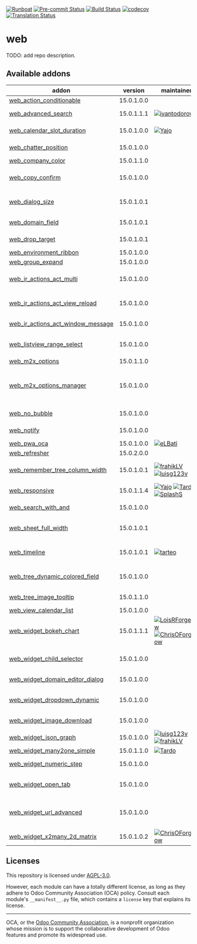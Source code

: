 
[![Runboat](https://img.shields.io/badge/runboat-Try%20me-875A7B.png)](https://runboat.odoo-community.org/builds?repo=OCA/web&target_branch=15.0)
[![Pre-commit Status](https://github.com/OCA/web/actions/workflows/pre-commit.yml/badge.svg?branch=15.0)](https://github.com/OCA/web/actions/workflows/pre-commit.yml?query=branch%3A15.0)
[![Build Status](https://github.com/OCA/web/actions/workflows/test.yml/badge.svg?branch=15.0)](https://github.com/OCA/web/actions/workflows/test.yml?query=branch%3A15.0)
[![codecov](https://codecov.io/gh/OCA/web/branch/15.0/graph/badge.svg)](https://codecov.io/gh/OCA/web)
[![Translation Status](https://translation.odoo-community.org/widgets/web-15-0/-/svg-badge.svg)](https://translation.odoo-community.org/engage/web-15-0/?utm_source=widget)

<!-- /!\ do not modify above this line -->

# web

TODO: add repo description.

<!-- /!\ do not modify below this line -->

<!-- prettier-ignore-start -->

[//]: # (addons)

Available addons
----------------
addon | version | maintainers | summary
--- | --- | --- | ---
[web_action_conditionable](web_action_conditionable/) | 15.0.1.0.0 |  | web_action_conditionable
[web_advanced_search](web_advanced_search/) | 15.0.1.1.1 | [![ivantodorovich](https://github.com/ivantodorovich.png?size=30px)](https://github.com/ivantodorovich) | Easier and more powerful searching tools
[web_calendar_slot_duration](web_calendar_slot_duration/) | 15.0.1.0.0 | [![Yajo](https://github.com/Yajo.png?size=30px)](https://github.com/Yajo) | Customizable calendar slot durations
[web_chatter_position](web_chatter_position/) | 15.0.1.0.0 |  | Add an option to change the chatter position
[web_company_color](web_company_color/) | 15.0.1.1.0 |  | Web Company Color
[web_copy_confirm](web_copy_confirm/) | 15.0.1.0.0 |  | Show confirmation dialogue before copying records
[web_dialog_size](web_dialog_size/) | 15.0.1.0.1 |  | A module that lets the user expand a dialog box to the full screen width.
[web_domain_field](web_domain_field/) | 15.0.1.0.1 |  | Use computed field as domain
[web_drop_target](web_drop_target/) | 15.0.1.0.1 |  | Allows to drag files into Odoo
[web_environment_ribbon](web_environment_ribbon/) | 15.0.1.0.0 |  | Web Environment Ribbon
[web_group_expand](web_group_expand/) | 15.0.1.0.0 |  | Group Expand Buttons
[web_ir_actions_act_multi](web_ir_actions_act_multi/) | 15.0.1.0.0 |  | Enables triggering of more than one action on ActionManager
[web_ir_actions_act_view_reload](web_ir_actions_act_view_reload/) | 15.0.1.0.0 |  | Enables reload of the current view via ActionManager
[web_ir_actions_act_window_message](web_ir_actions_act_window_message/) | 15.0.1.0.0 |  | Show a message box to users
[web_listview_range_select](web_listview_range_select/) | 15.0.1.0.0 |  | Enables selecting a range of records using the shift key
[web_m2x_options](web_m2x_options/) | 15.0.1.1.0 |  | web_m2x_options
[web_m2x_options_manager](web_m2x_options_manager/) | 15.0.1.0.0 |  | Adds an interface to manage the "Create" and "Create and Edit" options for specific models and fields.
[web_no_bubble](web_no_bubble/) | 15.0.1.0.0 |  | Remove the bubbles from the web interface
[web_notify](web_notify/) | 15.0.1.0.0 |  | Send notification messages to user
[web_pwa_oca](web_pwa_oca/) | 15.0.1.0.0 | [![eLBati](https://github.com/eLBati.png?size=30px)](https://github.com/eLBati) | Make Odoo a PWA
[web_refresher](web_refresher/) | 15.0.2.0.0 |  | Web Refresher
[web_remember_tree_column_width](web_remember_tree_column_width/) | 15.0.1.0.1 | [![frahikLV](https://github.com/frahikLV.png?size=30px)](https://github.com/frahikLV) [![luisg123v](https://github.com/luisg123v.png?size=30px)](https://github.com/luisg123v) | Remember the tree columns' widths across sessions.
[web_responsive](web_responsive/) | 15.0.1.1.4 | [![Yajo](https://github.com/Yajo.png?size=30px)](https://github.com/Yajo) [![Tardo](https://github.com/Tardo.png?size=30px)](https://github.com/Tardo) [![SplashS](https://github.com/SplashS.png?size=30px)](https://github.com/SplashS) | Responsive web client, community-supported
[web_search_with_and](web_search_with_and/) | 15.0.1.0.0 |  | Use AND conditions on omnibar search
[web_sheet_full_width](web_sheet_full_width/) | 15.0.1.0.1 |  | Use the whole available screen width when displaying sheets
[web_timeline](web_timeline/) | 15.0.1.0.1 | [![tarteo](https://github.com/tarteo.png?size=30px)](https://github.com/tarteo) | Interactive visualization chart to show events in time
[web_tree_dynamic_colored_field](web_tree_dynamic_colored_field/) | 15.0.1.0.0 |  | Allows you to dynamically color fields on tree views
[web_tree_image_tooltip](web_tree_image_tooltip/) | 15.0.1.1.0 |  | Show images in tree views via tooltip
[web_view_calendar_list](web_view_calendar_list/) | 15.0.1.0.0 |  | Show calendars as a List
[web_widget_bokeh_chart](web_widget_bokeh_chart/) | 15.0.1.1.1 | [![LoisRForgeFlow](https://github.com/LoisRForgeFlow.png?size=30px)](https://github.com/LoisRForgeFlow) [![ChrisOForgeFlow](https://github.com/ChrisOForgeFlow.png?size=30px)](https://github.com/ChrisOForgeFlow) | This widget allows to display charts using Bokeh library.
[web_widget_child_selector](web_widget_child_selector/) | 15.0.1.0.0 |  | Widget used for navigation on hierarchy fields
[web_widget_domain_editor_dialog](web_widget_domain_editor_dialog/) | 15.0.1.0.0 |  | Recovers the Domain Editor Dialog functionality
[web_widget_dropdown_dynamic](web_widget_dropdown_dynamic/) | 15.0.1.0.0 |  | This module adds support for dynamic dropdown widget
[web_widget_image_download](web_widget_image_download/) | 15.0.1.0.0 |  | Allows to download any image from its widget
[web_widget_json_graph](web_widget_json_graph/) | 15.0.1.0.0 | [![luisg123v](https://github.com/luisg123v.png?size=30px)](https://github.com/luisg123v) [![frahikLV](https://github.com/frahikLV.png?size=30px)](https://github.com/frahikLV) | Draw json fields with graphs.
[web_widget_many2one_simple](web_widget_many2one_simple/) | 15.0.1.1.0 | [![Tardo](https://github.com/Tardo.png?size=30px)](https://github.com/Tardo) | Simple many2one widget
[web_widget_numeric_step](web_widget_numeric_step/) | 15.0.1.0.0 |  | Web Widget Numeric Step
[web_widget_open_tab](web_widget_open_tab/) | 15.0.1.0.0 |  | Allow to open record from trees on new tab from tree views
[web_widget_url_advanced](web_widget_url_advanced/) | 15.0.1.0.0 |  | This module extends URL widget for displaying anchors with custom labels.
[web_widget_x2many_2d_matrix](web_widget_x2many_2d_matrix/) | 15.0.1.0.2 | [![ChrisOForgeFlow](https://github.com/ChrisOForgeFlow.png?size=30px)](https://github.com/ChrisOForgeFlow) | Show list fields as a matrix

[//]: # (end addons)

<!-- prettier-ignore-end -->

## Licenses

This repository is licensed under [AGPL-3.0](LICENSE).

However, each module can have a totally different license, as long as they adhere to Odoo Community Association (OCA)
policy. Consult each module's `__manifest__.py` file, which contains a `license` key
that explains its license.

----
OCA, or the [Odoo Community Association](http://odoo-community.org/), is a nonprofit
organization whose mission is to support the collaborative development of Odoo features
and promote its widespread use.
